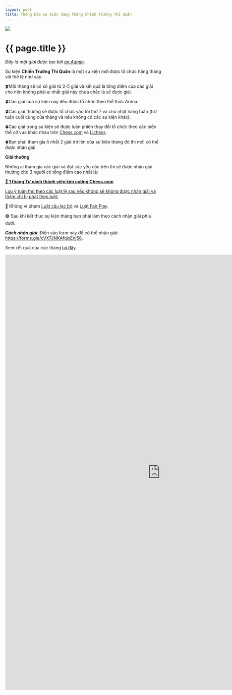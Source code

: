 ```yaml
---
layout: post
title: Thông báo sự kiện hàng tháng Chiến Trường Thí Quân
---
```


<img src="https://images.chesscomfiles.com/uploads/v1/article/30931.8c32bcee.668x375o.aebb5cada5c0.png" >

{{ page.title }}
================

<i>Đây là một giải được tạo bởi <a href="https://thivualaytot.github.io/leaders#admins">an Admin</a>.</i>

Sự kiện <b>Chiến Trường Thí Quân</b> là một sự kiện mới được tổ chức hàng tháng với thể lệ như sau:

🍀Mỗi tháng sẽ có số giải từ 2-5 giải và kết quả là tổng điểm của các giải cho nên không phải ai nhất giải này chưa chắc là sẽ được giải.

🍀Các giải của sự kiện này đều được tổ chức theo thể thức Arena.

🍀Các giải thường sẽ được tổ chức vào tối thứ 7 và chủ nhật hàng tuần (trừ tuần cuối cùng của tháng và nếu không có các sự kiện khác).

🍀Các giải trong sự kiện sẽ được luân phiên thay đổi tổ chức theo các biến thể cờ vua khác nhau trên <a href="https://chess.com/article/view/chess-variants">Chess.com</a> và <a href="https://lichess.org/variant">Lichess</a>.

🍀Bạn phải tham gia ít nhất 2 giải trở lên của sự kiện tháng đó thì mới có thể được nhận giải.

<b>Giải thưởng</b>

Những ai tham gia các giải và đạt các yêu cầu trên thì sẽ được nhận giải thưởng cho 3 người có tổng điểm cao nhất là:

<strong><a href="https://chess.com/membership">💎 1 tháng Tư cách thành viên kim cương Chess.com</a></strong>

<u>Lưu ý tuân thủ theo các luật lệ sau nếu không sẽ không được nhận giải và thậm chí bị phạt theo luật:</u>

🔴 Không vi phạm <a href="https://chess.com/news/luat-club-demo">Luật câu lạc bộ</a> và <a href="https://chess.com/news/luat-choi-cong-bang-cua-clb-thi-vua-lay-tot">Luật Fair Play</a>.

🟢 Sau khi kết thúc sự kiện tháng bạn phải làm theo cách nhận giải phía dưới.

<b><i> Cách nhận giải</i></b>: Điền vào form này để có thể nhận giải: <a href="https://forms.gle/cVX7JNKAfqjxEnj58">https://forms.gle/cVX7JNKAfqjxEnj58</a>.

Xem kết quả của các tháng <a href="/tournaments/tournaments/cttq">tại đây</a>.

<iframe src="https://docs.google.com/forms/d/e/1FAIpQLScVQFk5zuU1UC6GYHV17jTmDuv4uEkrkgH9Fxdc9C1s9r6_aA/viewform?embedded=true" width="1000" height="1403" frameborder="0" marginheight="0" marginwidth="0">Đang tải…</iframe>
